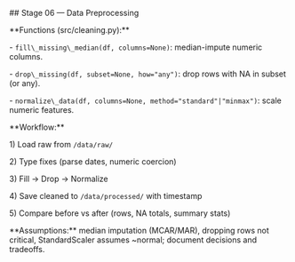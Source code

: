 \## Stage 06 — Data Preprocessing

\*\*Functions (src/cleaning.py):\*\*

\- `fill\_missing\_median(df, columns=None)`: median-impute numeric columns.

\- `drop\_missing(df, subset=None, how="any")`: drop rows with NA in subset (or any).

\- `normalize\_data(df, columns=None, method="standard"|"minmax")`: scale numeric features.



\*\*Workflow:\*\*

1\) Load raw from `/data/raw/`

2\) Type fixes (parse dates, numeric coercion)

3\) Fill → Drop → Normalize

4\) Save cleaned to `/data/processed/` with timestamp

5\) Compare before vs after (rows, NA totals, summary stats)



\*\*Assumptions:\*\* median imputation (MCAR/MAR), dropping rows not critical, StandardScaler assumes ~normal; document decisions and tradeoffs.



